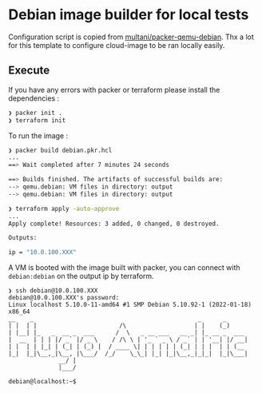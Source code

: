 # Debian image builder for local tests

Configuration script is copied from [multani/packer-qemu-debian](https://github.com/multani/packer-qemu-debian). 
Thx a lot for this template to configure cloud-image to be ran locally easily.

## Execute

If you have any errors with packer or terraform please install the dependencies :
```bash
❯ packer init .
❯ terraform init
```

To run the image :
```bash
❯ packer build debian.pkr.hcl
...
==> Wait completed after 7 minutes 24 seconds

==> Builds finished. The artifacts of successful builds are:
--> qemu.debian: VM files in directory: output
--> qemu.debian: VM files in directory: output

❯ terraform apply -auto-approve
... 
Apply complete! Resources: 3 added, 0 changed, 0 destroyed.

Outputs:

ip = "10.0.100.XXX"
```

A VM is booted with the image built with packer, you can connect with `debian:debian` on the output ip by terraform.

```
❯ ssh debian@10.0.100.XXX
debian@10.0.100.XXX's password:
Linux localhost 5.10.0-11-amd64 #1 SMP Debian 5.10.92-1 (2022-01-18) x86_64
__    _                                              _      _      
| |  | |                       /\                   | |    (_)     
| |__| |_   _  __ _  ___      /  \   _ __ ___   __ _| |_ __ _  ___ 
|  __  | | | |/ _` |/ _ \    / /\ \ | '_ ` _ \ / _` | | '__| |/ __|
| |  | | |_| | (_| | (_) |  / ____ \| | | | | | (_| | | |  | | (__ 
|_|  |_|\__,_|\__, |\___/  /_/    \_\_| |_| |_|\__,_|_|_|  |_|\___|
              __/ |                                               
              |___/      

debian@localhost:~$
```